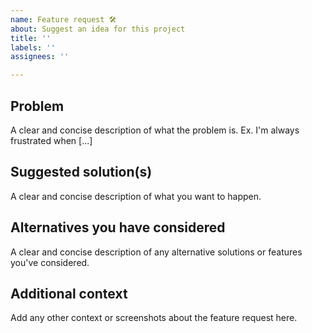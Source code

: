 ```yaml
---
name: Feature request 🛠️
about: Suggest an idea for this project
title: ''
labels: ''
assignees: ''

---
```


## Problem
A clear and concise description of what the problem is. Ex. I'm always frustrated when [...]

## Suggested solution(s)
A clear and concise description of what you want to happen.

## Alternatives you have considered
A clear and concise description of any alternative solutions or features you've considered.

## Additional context
Add any other context or screenshots about the feature request here.

